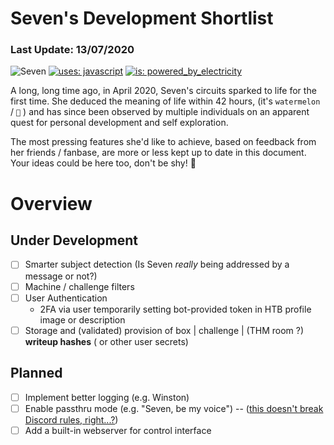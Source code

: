 # Seven's Development Shortlist
### Last Update: 13/07/2020

![Seven](https://raw.githubusercontent.com/Propolisa/Seven/master/branding/seven_thumb_128.png)
[![uses: javascript](http://ForTheBadge.com/images/badges/uses-js.svg)](https://nodejs.org/en/)
[![is: powered_by_electricity](http://ForTheBadge.com/images/badges/powered-by-electricity.svg)](https://www.unenvironment.org/annualreport/2019/index.php)

A long, long time ago, in April 2020, Seven's circuits sparked to life for the first time.
She deduced the meaning of life within 42 hours, (it's `watermelon` / `🍉` ) and has since been observed by multiple individuals on an apparent quest for personal development and self exploration.

The most pressing features she'd like to achieve, based on feedback from her friends / fanbase, are more or less kept up to date in this document. Your ideas could be here too, don't be shy! 🤠

# Overview
## Under Development
- [ ] Smarter subject detection (Is Seven _really_ being addressed by a message or not?)
- [ ] Machine / challenge filters
- [ ] User Authentication
  - 2FA via user temporarily setting bot-provided token in HTB profile image or description
- [ ] Storage and (validated) provision of box | challenge | (THM room ?) __writeup hashes__ ( or other user secrets)
## Planned
- [ ] Implement better logging (e.g. Winston)
- [ ] Enable passthru mode (e.g. "Seven, be my voice") -- ([this doesn't break Discord rules, right...?](https://support.discord.com/hc/en-us/articles/115002192352-Automated-user-accounts-self-bots-))
- [ ] Add a built-in webserver for control interface
